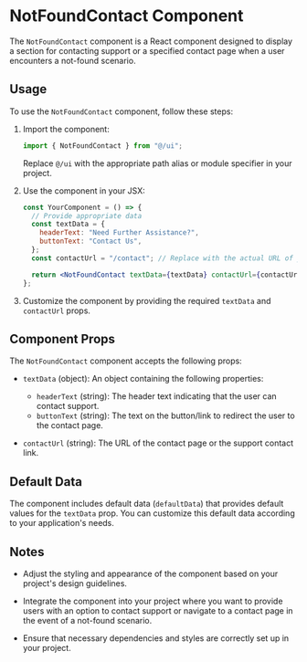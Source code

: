 # NotFoundContact Component

The `NotFoundContact` component is a React component designed to display a section for contacting support or a specified contact page when a user encounters a not-found scenario.

## Usage

To use the `NotFoundContact` component, follow these steps:

1. Import the component:

   ```jsx
   import { NotFoundContact } from "@/ui";
   ```

   Replace `@/ui` with the appropriate path alias or module specifier in your project.

2. Use the component in your JSX:

   ```jsx
   const YourComponent = () => {
     // Provide appropriate data
     const textData = {
       headerText: "Need Further Assistance?",
       buttonText: "Contact Us",
     };
     const contactUrl = "/contact"; // Replace with the actual URL of your contact page

     return <NotFoundContact textData={textData} contactUrl={contactUrl} />;
   };
   ```

3. Customize the component by providing the required `textData` and `contactUrl` props.

## Component Props

The `NotFoundContact` component accepts the following props:

- `textData` (object): An object containing the following properties:

  - `headerText` (string): The header text indicating that the user can contact support.
  - `buttonText` (string): The text on the button/link to redirect the user to the contact page.

- `contactUrl` (string): The URL of the contact page or the support contact link.

## Default Data

The component includes default data (`defaultData`) that provides default values for the `textData` prop. You can customize this default data according to your application's needs.

## Notes

- Adjust the styling and appearance of the component based on your project's design guidelines.

- Integrate the component into your project where you want to provide users with an option to contact support or navigate to a contact page in the event of a not-found scenario.

- Ensure that necessary dependencies and styles are correctly set up in your project.
